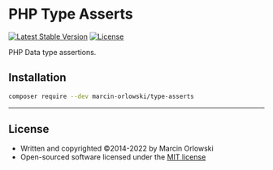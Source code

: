 # PHP Type Asserts #

[![Latest Stable Version](https://poser.pugx.org/marcin-orlowski/php-type-asserts/v/stable)](https://packagist.org/packages/marcin-orlowski/php-type-asserts)
[![License](https://poser.pugx.org/marcin-orlowski/php-type-asserts/license)](https://packagist.org/packages/marcin-orlowski/php-type-asserts)

PHP Data type assertions.

## Installation ##

```bash
composer require --dev marcin-orlowski/type-asserts
```

----

## License ##

* Written and copyrighted &copy;2014-2022 by Marcin Orlowski
* Open-sourced software licensed under the [MIT license](http://opensource.org/licenses/MIT)
